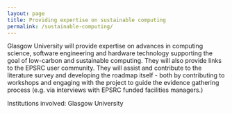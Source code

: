 ```yaml
---
layout: page
title: Providing expertise on sustainable computing
permalink: /sustainable-computing/
---
```

Glasgow University will provide expertise on advances in computing science, software engineering and hardware technology supporting the goal of low-carbon and sustainable computing. They will also provide links to the EPSRC user community.
They will assist and contribute to the literature survey and developing the roadmap itself - both by contributing to workshops and engaging with the project to guide the evidence gathering process (e.g. via interviews with EPSRC funded facilities managers.)

Institutions involved: Glasgow University
